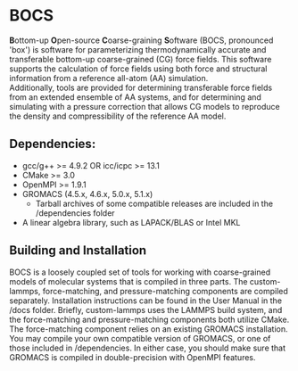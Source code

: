 # BOCS

**B**ottom-up **O**pen-source **C**oarse-graining **S**oftware (BOCS, pronounced 'box') is 
software for  parameterizing  thermodynamically  accurate  and transferable bottom-up 
coarse-grained (CG) force fields.  This software supports the calculation of force fields 
using both force and structural information from a reference all-atom (AA) simulation.  
Additionally, tools are provided for determining transferable force fields from an extended 
ensemble of AA systems, and for determining and simulating with a pressure correction that 
allows CG models to reproduce the density and compressibility of the reference AA model.

## Dependencies:
* gcc/g++ >= 4.9.2 OR icc/icpc >= 13.1
* CMake >= 3.0
* OpenMPI >= 1.9.1
* GROMACS (4.5.x, 4.6.x, 5.0.x, 5.1.x)
  * Tarball archives of some compatible releases are included in the /dependencies folder
* A linear algebra library, such as LAPACK/BLAS or Intel MKL

## Building and Installation
BOCS is a loosely coupled set of tools for working with coarse-grained models of molecular
systems that is compiled in three parts. The custom-lammps, force-matching, and pressure-matching
components are compiled separately. Installation instructions can be found in the User Manual in
the /docs folder. Briefly, custom-lammps uses the LAMMPS build system, and the force-matching and
pressure-matching components both utilize CMake. The force-matching component relies on an existing
GROMACS installation. You may compile your own compatible version of GROMACS, or one of those included in /dependencies.
In either case, you should make sure that GROMACS is compiled in double-precision with OpenMPI features.
